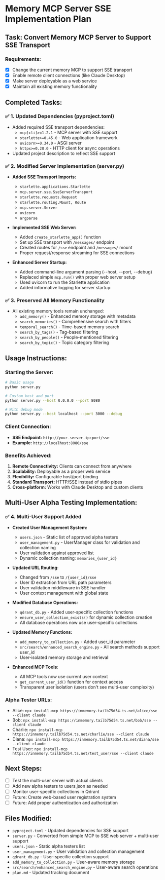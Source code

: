 # Memory MCP Server SSE Implementation Plan

## Task: Convert Memory MCP Server to Support SSE Transport

### Requirements:
- [x] Change the current memory MCP to support SSE transport
- [x] Enable remote client connections (like Claude Desktop)
- [x] Make server deployable as a web service
- [x] Maintain all existing memory functionality

## Completed Tasks:

### ✅ 1. Updated Dependencies (pyproject.toml)
- Added required SSE transport dependencies:
  - `mcp[cli]>=1.2.1` - MCP server with SSE support
  - `starlette>=0.45.0` - Web application framework
  - `uvicorn>=0.34.0` - ASGI server
  - `httpx>=0.28.0` - HTTP client for async operations
- Updated project description to reflect SSE support

### ✅ 2. Modified Server Implementation (server.py)
- **Added SSE Transport Imports:**
  - `starlette.applications.Starlette`
  - `mcp.server.sse.SseServerTransport`
  - `starlette.requests.Request`
  - `starlette.routing.Mount, Route`
  - `mcp.server.Server`
  - `uvicorn`
  - `argparse`

- **Implemented SSE Web Server:**
  - Added `create_starlette_app()` function
  - Set up SSE transport with `/messages/` endpoint
  - Created routes for `/sse` endpoint and `/messages/` mount
  - Proper request/response streaming for SSE connections

- **Enhanced Server Startup:**
  - Added command-line argument parsing (--host, --port, --debug)
  - Replaced simple `mcp.run()` with proper web server setup
  - Used uvicorn to run the Starlette application
  - Added informative logging for server startup

### ✅ 3. Preserved All Memory Functionality
- All existing memory tools remain unchanged:
  - `add_memory()` - Enhanced memory storage with metadata
  - `search_memories()` - Comprehensive search with filters
  - `temporal_search()` - Time-based memory search
  - `search_by_tags()` - Tag-based filtering
  - `search_by_people()` - People-mentioned filtering
  - `search_by_topic()` - Topic category filtering

## Usage Instructions:

### Starting the Server:
```bash
# Basic usage
python server.py

# Custom host and port
python server.py --host 0.0.0.0 --port 8080

# With debug mode
python server.py --host localhost --port 3000 --debug
```

### Client Connection:
- **SSE Endpoint:** `http://your-server-ip:port/sse`
- **Example:** `http://localhost:8080/sse`

### Benefits Achieved:
1. **Remote Connectivity:** Clients can connect from anywhere
2. **Scalability:** Deployable as a proper web service
3. **Flexibility:** Configurable host/port binding
4. **Standard Transport:** HTTP/SSE instead of stdio pipes
5. **Cross-platform:** Works with Claude Desktop and custom clients

## Multi-User Alpha Testing Implementation:

### ✅ 4. Multi-User Support Added
- **Created User Management System:**
  - `users.json` - Static list of approved alpha testers
  - `user_management.py` - UserManager class for validation and collection naming
  - User validation against approved list
  - Dynamic collection naming: `memories_{user_id}`

- **Updated URL Routing:**
  - Changed from `/sse` to `/{user_id}/sse` 
  - User ID extraction from URL path parameters
  - User validation middleware in SSE handler
  - User context management with global state

- **Modified Database Operations:**
  - `qdrant_db.py` - Added user-specific collection functions
  - `ensure_user_collection_exists()` for dynamic collection creation
  - All database operations now use user-specific collections

- **Updated Memory Functions:**
  - `add_memory_to_collection.py` - Added user_id parameter
  - `src/search/enhanced_search_engine.py` - All search methods support user_id
  - User-isolated memory storage and retrieval

- **Enhanced MCP Tools:**
  - All MCP tools now use current user context
  - `get_current_user_id()` function for context access
  - Transparent user isolation (users don't see multi-user complexity)

### Alpha Tester URLs:
- Alice: `npx install-mcp https://inmemory.tailb75d54.ts.net/alice/sse --client claude`
- Bob: `npx install-mcp https://inmemory.tailb75d54.ts.net/bob/sse --client claude`
- Charlie: `npx install-mcp https://inmemory.tailb75d54.ts.net/charlie/sse --client claude`
- Diana: `npx install-mcp https://inmemory.tailb75d54.ts.net/diana/sse --client claude`
- Test User: `npx install-mcp https://inmemory.tailb75d54.ts.net/test_user/sse --client claude`

## Next Steps:
- [ ] Test the multi-user server with actual clients
- [ ] Add new alpha testers to users.json as needed
- [ ] Monitor user-specific collections in Qdrant
- [ ] Future: Create web-based user registration system
- [ ] Future: Add proper authentication and authorization

## Files Modified:
- `pyproject.toml` - Updated dependencies for SSE support
- `server.py` - Converted from simple MCP to SSE web server + multi-user support
- `users.json` - Static alpha testers list
- `user_management.py` - User validation and collection management
- `qdrant_db.py` - User-specific collection support
- `add_memory_to_collection.py` - User-aware memory storage
- `src/search/enhanced_search_engine.py` - User-aware search operations
- `plan.md` - Updated tracking document
